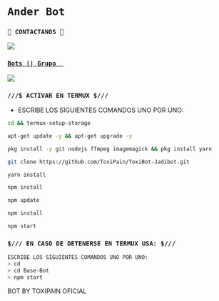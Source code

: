 # `Ander Bot`

### `👤 CONTACTANOS 👤`
<a href="http://wa.me/51912332440" target="blank"><img src="https://img.shields.io/badge/CREADOR_Ander-25D366?style=for-the-badge&logo=whatsapp&logoColor=white" />

### `Bots || Grupo  `

<a href="" target="blank"><img src="https://img.shields.io/badge/GRUPO_DE_SOPORTE-25D366?style=for-the-badge&logo=whatsapp&logoColor=white" />
</a>

### `///$ ACTIVAR EN TERMUX $///` 
- ESCRIBE LOS SIGUIENTES COMANDOS UNO POR UNO:
```bash
cd && termux-setup-storage
```

```bash
apt-get update -y && apt-get upgrade -y
```

```bash
pkg install -y git nodejs ffmpeg imagemagick && pkg install yarn
```

```bash
git clone https://github.com/ToxiPain/ToxiBot-Jadibot.git
```

```bash
yarn install
```

```bash
npm install
```

```bash
npm update
```

```bash
npm install
```

```bash
npm start
```

### `$/// EN CASO DE DETENERSE EN TERMUX USA: $///`
```bash
ESCRIBE LOS SIGUIENTES COMANDOS UNO POR UNO:
> cd 
> cd Base-Bot
> npm start
```

BOT BY TOXIPAIN OFICIAL 
